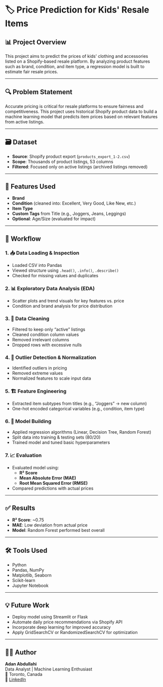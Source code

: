 # 🏷️ Price Prediction for Kids' Resale Items

## 📊 Project Overview

This project aims to predict the prices of kids' clothing and accessories listed on a Shopify-based resale platform. By analyzing product features such as brand, condition, and item type, a regression model is built to estimate fair resale prices.

---

## 🔍 Problem Statement

Accurate pricing is critical for resale platforms to ensure fairness and competitiveness. This project uses historical Shopify product data to build a machine learning model that predicts item prices based on relevant features from active listings.

---

## 🗃️ Dataset

- **Source**: Shopify product export (`products_export_1-2.csv`)
- **Scope**: Thousands of product listings, 53 columns
- **Filtered**: Focused only on active listings (archived listings removed)

---

## 🧾 Features Used

- **Brand**
- **Condition** (cleaned into: Excellent, Very Good, Like New, etc.)
- **Item Type**
- **Custom Tags** from Title (e.g., Joggers, Jeans, Leggings)
- **Optional**: Age/Size (evaluated for impact)

---

## 🔄 Workflow

### 1. 📥 Data Loading & Inspection
- Loaded CSV into Pandas
- Viewed structure using `.head()`, `.info()`, `.describe()`
- Checked for missing values and duplicates

### 2. 📊 Exploratory Data Analysis (EDA)
- Scatter plots and trend visuals for key features vs. price
- Condition and brand analysis for price distribution

### 3. 🧹 Data Cleaning
- Filtered to keep only “active” listings
- Cleaned condition column values
- Removed irrelevant columns
- Dropped rows with excessive nulls

### 4. 🚫 Outlier Detection & Normalization
- Identified outliers in pricing
- Removed extreme values
- Normalized features to scale input data

### 5. 🏗️ Feature Engineering
- Extracted item subtypes from titles (e.g., “Joggers” → new column)
- One-hot encoded categorical variables (e.g., condition, item type)

### 6. 🤖 Model Building
- Applied regression algorithms (Linear, Decision Tree, Random Forest)
- Split data into training & testing sets (80/20)
- Trained model and tuned basic hyperparameters

### 7. 📈 Evaluation
- Evaluated model using:
  - **R² Score**
  - **Mean Absolute Error (MAE)**
  - **Root Mean Squared Error (RMSE)**
- Compared predictions with actual prices

---

## ✅ Results

- **R² Score**: ~0.75  
- **MAE**: Low deviation from actual price  
- **Model**: Random Forest performed best overall

---

## 🛠️ Tools Used

- Python  
- Pandas, NumPy  
- Matplotlib, Seaborn  
- Scikit-learn  
- Jupyter Notebook

---

## 💡 Future Work

- Deploy model using Streamlit or Flask  
- Automate daily price recommendations via Shopify API  
- Incorporate deep learning for improved accuracy  
- Apply GridSearchCV or RandomizedSearchCV for optimization

---

## 👨‍💻 Author

**Adan Abdullahi**  
Data Analyst | Machine Learning Enthusiast  
📍 Toronto, Canada  
🔗 [LinkedIn](https://www.linkedin.com/in/adan798)

